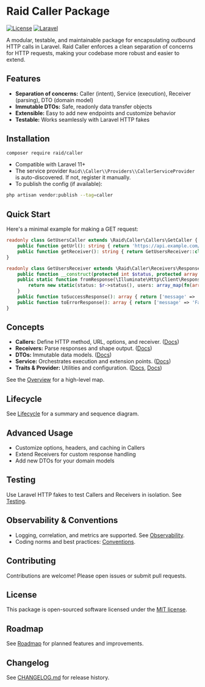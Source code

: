 # Raid Caller Package

[![License](https://img.shields.io/badge/license-MIT-blue.svg)](LICENSE)
[![Laravel](https://img.shields.io/badge/laravel-11%2B-orange.svg)](https://laravel.com/)

A modular, testable, and maintainable package for encapsulating outbound HTTP calls in Laravel. Raid Caller enforces a clean separation of concerns for HTTP requests, making your codebase more robust and easier to extend.

## Features
- **Separation of concerns:** Caller (intent), Service (execution), Receiver (parsing), DTO (domain model)
- **Immutable DTOs:** Safe, readonly data transfer objects
- **Extensible:** Easy to add new endpoints and customize behavior
- **Testable:** Works seamlessly with Laravel HTTP fakes

## Installation

```bash
composer require raid/caller
```

- Compatible with Laravel 11+
- The service provider `Raid\\Caller\\Providers\\CallerServiceProvider` is auto-discovered. If not, register it manually.
- To publish the config (if available):

```bash
php artisan vendor:publish --tag=caller
```

## Quick Start

Here's a minimal example for making a GET request:

```php
readonly class GetUsersCaller extends \Raid\Caller\Callers\GetCaller {
    public function getUrl(): string { return 'https://api.example.com/users'; }
    public function getReceiver(): string { return GetUsersReceiver::class; }
}

readonly class GetUsersReceiver extends \Raid\Caller\Receivers\ResponseReceiver {
    public function __construct(protected int $status, protected array $users) {}
    public static function fromResponse(\Illuminate\Http\Client\Response $r): static {
        return new static(status: $r->status(), users: array_map(fn(array $u) => UserDto::fromArray($u), $r->json()));
    }
    public function toSuccessResponse(): array { return ['message' => 'Users fetched', 'data' => array_map(fn(UserDto $u) => $u->toArray(), $this->users)]; }
    public function toErrorResponse(): array { return ['message' => 'Failed to fetch users']; }
}
```

## Concepts

- **Callers:** Define HTTP method, URL, options, and receiver. ([Docs](./docs/02-callers.md))
- **Receivers:** Parse responses and shape output. ([Docs](./docs/03-receivers.md))
- **DTOs:** Immutable data models. ([Docs](./docs/04-dtos.md))
- **Service:** Orchestrates execution and extension points. ([Docs](./docs/05-services.md))
- **Traits & Provider:** Utilities and configuration. ([Docs](./docs/06-traits.md), [Docs](./docs/07-providers.md))

See the [Overview](./docs/00-overview.md) for a high-level map.

## Lifecycle

See [Lifecycle](./docs/01-lifecycle.md) for a summary and sequence diagram.

## Advanced Usage
- Customize options, headers, and caching in Callers
- Extend Receivers for custom response handling
- Add new DTOs for your domain models

## Testing

Use Laravel HTTP fakes to test Callers and Receivers in isolation. See [Testing](./docs/08-testing.md).

## Observability & Conventions

- Logging, correlation, and metrics are supported. See [Observability](./docs/09-observability.md).
- Coding norms and best practices: [Conventions](./docs/10-conventions.md).

## Contributing

Contributions are welcome! Please open issues or submit pull requests.

## License

This package is open-sourced software licensed under the [MIT license](LICENSE).

## Roadmap

See [Roadmap](./docs/11-roadmap.md) for planned features and improvements.

## Changelog

See [CHANGELOG.md](../../CHANGELOG.md) for release history.
